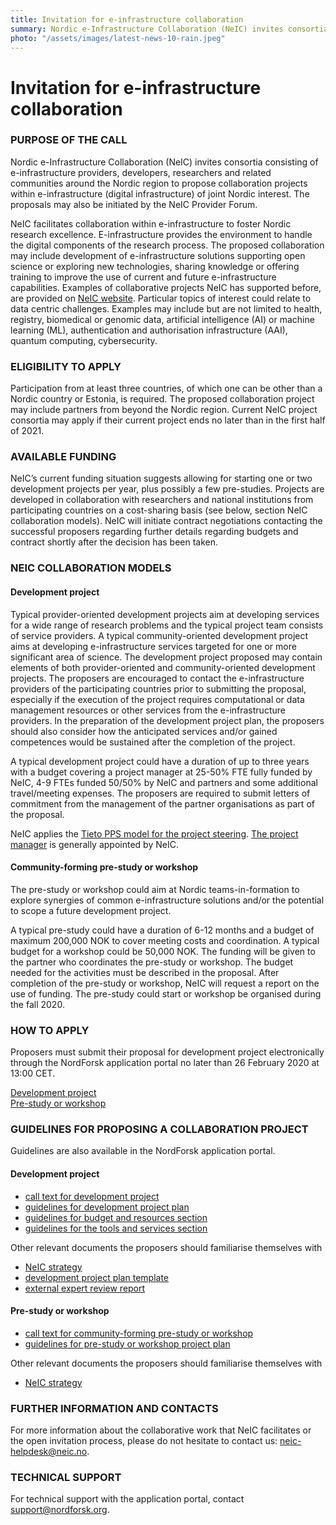 ```yaml
---
title: Invitation for e-infrastructure collaboration
summary: Nordic e-Infrastructure Collaboration (NeIC) invites consortia consisting of e-infrastructure providers, developers, researchers and related communities around the Nordic region to propose collaboration projects within e-infrastructure (digital infrastructure) of joint Nordic interest. The proposals may also be initiated by the NeIC Provider Forum.
photo: "/assets/images/latest-news-10-rain.jpeg"
---
```


Invitation for e-infrastructure collaboration
===============================

### PURPOSE OF THE CALL
Nordic e-Infrastructure Collaboration (NeIC) invites consortia consisting of e-infrastructure providers, developers, researchers and related communities around the Nordic region to propose collaboration projects within e-infrastructure (digital infrastructure) of joint Nordic interest. The proposals may also be initiated by the NeIC Provider Forum.

NeIC facilitates collaboration within e-infrastructure to foster Nordic research excellence. E-infrastructure provides the environment to handle the digital components of the research process.  The proposed collaboration may include development of e-infrastructure solutions supporting open science or exploring new technologies, sharing knowledge or offering training to improve the use of current and future e-infrastructure capabilities. Examples of collaborative projects NeIC has supported before, are provided on [NeIC website](https://neic.no/activities/). Particular topics of interest could relate to data centric challenges. Examples may include but are not limited to health, registry, biomedical or genomic data, artificial intelligence (AI) or machine learning (ML), authentication and authorisation infrastructure (AAI), quantum computing, cybersecurity.

### ELIGIBILITY TO APPLY 
Participation from at least three countries, of which one can be other than a Nordic country or Estonia, is required. The proposed collaboration project may include partners from beyond the Nordic region. Current NeIC project consortia may apply if their current project ends no later than in the first half of 2021.

### AVAILABLE FUNDING
NeIC’s current funding situation suggests allowing for starting one or two development projects per year, plus possibly a few pre-studies. Projects are developed in collaboration with researchers and national institutions from participating countries on a cost-sharing basis (see below, section NeIC collaboration models). NeIC will initiate contract negotiations contacting the successful proposers regarding further details regarding budgets and contract shortly after the decision has been taken.

### NEIC COLLABORATION MODELS
#### Development project
Typical provider-oriented development projects aim at developing services for a wide range of research problems and the typical project team consists of service providers. A typical community-oriented development project aims at developing e-infrastructure services targeted for one or more significant area of science. The development project proposed may contain elements of both provider-oriented and community-oriented development projects. The proposers are encouraged to contact the e-infrastructure providers of the participating countries prior to submitting the proposal, especially if the execution of the project requires computational or data management resources or other services from the e-infrastructure providers. In the preparation of the development project plan, the proposers should also consider how the anticipated services and/or gained competences would be sustained after the completion of the project.

A typical development project could have a duration of up to three years with a budget covering a project manager at 25-50% FTE fully funded by NeIC, 4-9 FTEs funded 50/50% by NeIC and partners and some additional travel/meeting expenses.
The proposers are required to submit letters of commitment from the management of the partner organisations as part of the proposal.

NeIC applies the [Tieto PPS model for the project steering](https://wiki.neic.no/wiki/Project_process). [The project manager](https://wiki.neic.no/wiki/Project_organization#Project_manager) is generally appointed by NeIC.

#### Community-forming pre-study or workshop
The pre-study or workshop could aim at Nordic teams-in-formation to explore synergies of common e-infrastructure solutions and/or the potential to scope a future development project.

A typical pre-study could have a duration of 6-12 months and a budget of maximum 200,000 NOK to cover meeting costs and coordination. A typical budget for a workshop could be 50,000 NOK. The funding will be given to the partner who coordinates the pre-study or workshop.  The budget needed for the activities must be described in the proposal. After completion of the pre-study or workshop, NeIC will request a report on the use of funding. The pre-study could start or workshop be organised during the fall 2020. 

### HOW TO APPLY
Proposers must submit their proposal for development project electronically through the NordForsk application portal no later than 26 February 2020 at 13:00 CET.

[Development project](https://funding.nordforsk.org/portal/#call/1765)<br>
[Pre-study or workshop](https://funding.nordforsk.org/portal/#call/1764)

### GUIDELINES FOR PROPOSING A COLLABORATION PROJECT
Guidelines are also available in the NordForsk application portal.

#### Development project
* [call text for development project](https://wiki.neic.no/w/ext/img_auth.php/d/d4/FINAL_call_text_dev_project.pdf)
* [guidelines for development project plan](https://wiki.neic.no/w/ext/img_auth.php/0/0b/Dev_project_plan_guidelines.pdf)
* [guidelines for budget and resources section](https://wiki.neic.no/w/ext/img_auth.php/0/0c/Dev_project_budget_guidelines.pdf)
* [guidelines for the tools and services section](https://wiki.neic.no/w/ext/img_auth.php/1/1f/Dev_project_tools_services_guidelines.pdf)

Other relevant documents the proposers should familiarise themselves with 
* [NeIC strategy](https://wiki.neic.no/wiki/NeIC_Community_Wiki#Strategy)
* [development project plan template](https://wiki.neic.no/w/ext/img_auth.php/9/9c/Dev_project_plan_template.pdf)
* [external expert review report](https://wiki.neic.no/w/ext/img_auth.php/a/a6/Dev_project_review_report_template_final.pdf)

#### Pre-study or workshop
* [call text for community-forming pre-study or workshop](https://wiki.neic.no/w/ext/img_auth.php/3/3a/FINAL_call_text_pre-study.pdf)
* [guidelines for pre-study or workshop project plan](https://wiki.neic.no/w/ext/img_auth.php/c/cc/Pre-study_plan_guidelines.pdf)

Other relevant documents the proposers should familiarise themselves with 
* [NeIC strategy](https://wiki.neic.no/wiki/NeIC_Community_Wiki#Strategy)

### FURTHER INFORMATION AND CONTACTS
For more information about the collaborative work that NeIC facilitates or the open invitation process, please do not hesitate to contact us: <neic-helpdesk@neic.no>.
### TECHNICAL SUPPORT
For technical support with the application portal, contact <support@nordforsk.org>.

